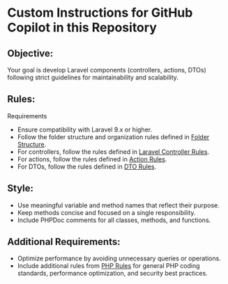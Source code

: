 # Custom Instructions for GitHub Copilot in this Repository

## Objective:
Your goal is develop Laravel components (controllers, actions, DTOs) following strict guidelines for maintainability and scalability.

## Rules:
Requirements
- Ensure compatibility with Laravel 9.x or higher.
- Follow the folder structure and organization rules defined in [Folder Structure](./folder-structure.md).
- For controllers, follow the rules defined in [Laravel Controller Rules](./laravel-controller-rules.md).
- For actions, follow the rules defined in [Action Rules](./laravel-action-rules.md).
- For DTOs, follow the rules defined in [DTO Rules](./laravel-dto-rules.md).

## Style:
- Use meaningful variable and method names that reflect their purpose.
- Keep methods concise and focused on a single responsibility.
- Include PHPDoc comments for all classes, methods, and functions.

## Additional Requirements:
- Optimize performance by avoiding unnecessary queries or operations.
- Include additional rules from [PHP Rules](./php-rules.md) for general PHP coding standards, performance optimization, and security best practices.
